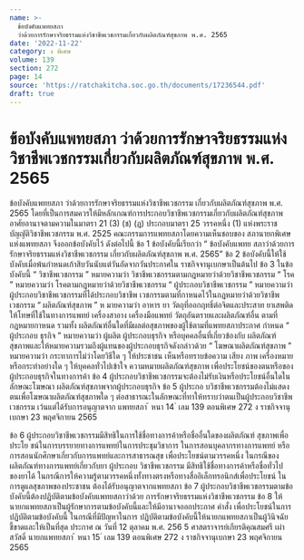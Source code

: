 ```yaml
---
name: >-
  ข้อบังคับแพทยสภา
  ว่าด้วยการรักษาจริยธรรมแห่งวิชาชีพเวชกรรมเกี่ยวกับผลิตภัณฑ์สุขภาพ พ.ศ. 2565
date: '2022-11-22'
category: ง พิเศษ
volume: 139
section: 272
page: 14
source: 'https://ratchakitcha.soc.go.th/documents/17236544.pdf'
draft: true
---
```


# ข้อบังคับแพทยสภา ว่าด้วยการรักษาจริยธรรมแห่งวิชาชีพเวชกรรมเกี่ยวกับผลิตภัณฑ์สุขภาพ พ.ศ. 2565

ข้อบังคับแพทยสภา ว่าด้วยการรักษาจริยธรรมแห่งวิชาชีพเวชกรรม เกี่ยวกับผลิตภัณฑ์สุขภาพ พ.ศ. 2565 โดยที่เป็นการสมควรให้มีหลักเกณฑ์การประกอบวิชาชีพเวชกรรมเกี่ยวกับผลิตภัณฑ์สุขภาพ อาศัยอานาจตามความในมาตรา 21 (3) (ช) (ฎ) ประกอบมาตรา 25 วรรคหนึ่ง (1) แห่งพระราชบัญญัติวิชาชีพเวชกรรม พ.ศ. 2525 คณะกรรมการแพทยสภาโดยความเห็นชอบของ สภานายกพิเศษแห่งแพทยสภา จึงออกข้อบังคับไว้ ดังต่อไปนี้ ข้อ 1 ข้อบังคับนี้เรียกว่า “ ข้อบังคับแพทย สภาว่าด้วยการรักษาจริยธรรมแห่งวิชาชีพเวชกรรม เกี่ยวกับผลิตภัณฑ์สุขภาพ พ.ศ. 2565” ข้อ 2 ข้อบังคับนี้ให้ใช้บังคับเมื่อพ้นกำหนดเก้าสิบวันนับแต่วันถัดจากวันประกาศใน ราชกิจจานุเบกษาเป็นต้นไป ข้อ 3 ในข้อบังคับนี้ “ วิชาชีพเวชกรรม ” หมายความว่า วิชาชีพเวชกรรมตามกฎหมายว่าด้วยวิชาชีพเวชกรรม “ โรค ” หมายความว่า โรคตามกฎหมายว่าด้วยวิชาชีพเวชกรรม “ ผู้ประกอบวิชาชีพเวชกรรม ” หมายความว่า ผู้ประกอบวิชาชีพเวชกรรมที่ได้ประกอบวิชาชีพ เวชกรรมตามที่กาหนดไว้ในกฎหมายว่าด้วยวิชาชีพเวชกรรม “ ผลิตภัณฑ์สุขภาพ ” ห มายความว่า อาหาร ยา วัตถุที่ออกฤทธิ์ต่อจิตและประสาท ยาเสพติดให้โทษที่ใช้ในทางการแพทย์ เครื่องสาอาง เครื่องมือแพทย์ วัตถุอันตรายและผลิตภัณฑ์อื่น ตามที่กฎหมายกาหนด รวมทั้ง ผลิตภัณฑ์อื่นใดที่มีผลต่อสุขภาพของผู้ใช้ตามที่แพทยสภาประกาศ กำหนด “ ผู้ประกอบ ธุรกิจ ” หมายความว่า ผู้ผลิต ผู้ประกอบธุรกิจ หรือบุคคลอื่นที่เกี่ยวข้องกับ ผลิตภัณฑ์สุขภาพและให้หมายความรวมถึงผู้แทนของผู้ประกอบธุรกิจดังกล่าวด้วย “ โฆษณาผลิตภัณฑ์สุขภาพ ” หมายความว่า กระทาการไม่ว่าโดยวิธีใด ๆ ให้ประชาชน เห็นหรือทราบข้อความ เสียง ภาพ เครื่องหมาย หรือกระทำอย่างใด ๆ ให้บุคคลทั่วไปเข้าใจ ความหมายผลิตภัณฑ์สุขภาพ เพื่อประโยชน์ของตนหรือของผู้ประกอบธุรกิจในทางการค้า ข้อ 4 ผู้ประกอบวิชาชีพเวชกรรมจะต้องไม่รับเงินหรือประโยชน์อื่นใดในลักษณะโฆษณา ผลิตภัณฑ์สุขภาพจากผู้ประกอบธุรกิจ ข้อ 5 ผู้ประกอ บวิชาชีพเวชกรรมต้องไม่แสดงตนเพื่อโฆษณาผลิตภัณฑ์สุขภาพใด ๆ ต่อสาธารณะในลักษณะที่ทาให้ทราบว่าตนเป็นผู้ประกอบวิชาชีพเวชกรรม เว้นแต่ได้รับการอนุญาตจาก แพทยสภา ้ หนา 14 ่ เลม 139 ตอนพิเศษ 272 ง ราชกิจจานุเบกษา 23 พฤศจิกายน 2565

ข้อ 6 ผู้ประกอบวิชาชีพเวชกรรมมีสิทธิในการใช้ชื่อทางการค้าหรือชื่ออื่นใดของผลิตภัณฑ์ สุขภาพเพื่อประโย ชน์ในการบรรยายทางการแพทย์ในการประชุมวิชาการ ในการสอนบุคลากรทางการแพทย์ หรือการสอนนักศึกษาเกี่ยวกับการแพทย์และการสาธารณสุข เพื่อประโยชน์ตามวรรคหนึ่ง ในกรณีของผลิตภัณฑ์ทางการแพทย์เกี่ยวกับยา ผู้ประกอบ วิชาชีพเวชกรรม มีสิทธิใช้ชื่อทางการค้าหรือชื่อทั่วไป ของยาได้ ในกรณีการให้ความรู้ตามวรรคหนึ่งทั้งทางตรงหรือทางสื่ออิเล็กทรอนิกส์เพื่อประโยชน์ ในการดูแลสุขภาพของประชาชน ต้องได้รับอนุญาตจากแพทยสภา ข้อ 7 ผู้ประกอบวิชาชีพเวชกรรมตามข้อบังคับนี้ต้องปฏิบัติตามข้อบังคับแพทยสภาว่าด้วย การรักษาจริยธรรมแห่งวิชาชีพเวชกรรม ข้อ 8 ให้นายกแพทยสภาเป็นผู้รักษาการตามข้อบังคับนี้และให้มีอานาจออกประกาศ คำสั่ง เพื่อประโยชน์ในการปฏิบัติตามข้อบังคับนี้ ในกรณีที่มีปัญหาในการ ปฏิบัติตามข้อบังคับนี้ให้นายกแพทยสภาเป็นผู้วินิจฉัยชี้ขาดและให้เป็นที่สุด ประกาศ ณ วันที่ 12 ตุลาคม พ.ศ. 256 5 ศาสตราจารย์เกียรติคุณสมศรี เผ่าสวัสดิ์ นายกแพทยสภา ้ หนา 15 ่ เลม 139 ตอนพิเศษ 272 ง ราชกิจจานุเบกษา 23 พฤศจิกายน 2565
